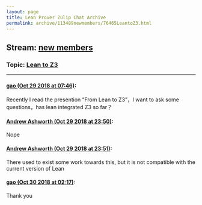 ```yaml
---
layout: page
title: Lean Prover Zulip Chat Archive 
permalink: archive/113489newmembers/76465LeantoZ3.html
---
```


## Stream: [new members](index.html)
### Topic: [Lean to Z3](76465LeantoZ3.html)

---

#### [gao (Oct 29 2018 at 07:46)](https://leanprover.zulipchat.com/#narrow/stream/113489-new%20members/topic/Lean%20to%20Z3/near/136687904):
Recently I read the presention “From Lean to Z3”，I want to ask some questions，has lean integrated Z3 so far？

#### [Andrew Ashworth (Oct 29 2018 at 23:50)](https://leanprover.zulipchat.com/#narrow/stream/113489-new%20members/topic/Lean%20to%20Z3/near/136742055):
Nope

#### [Andrew Ashworth (Oct 29 2018 at 23:51)](https://leanprover.zulipchat.com/#narrow/stream/113489-new%20members/topic/Lean%20to%20Z3/near/136742126):
There used to exist some work towards this, but it is not compatible with the current version of Lean

#### [gao (Oct 30 2018 at 02:17)](https://leanprover.zulipchat.com/#narrow/stream/113489-new%20members/topic/Lean%20to%20Z3/near/136748117):
Thank you


